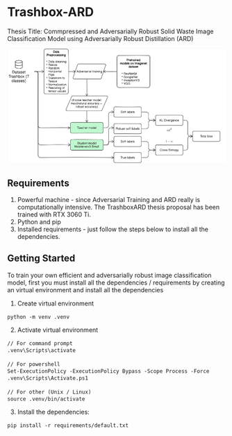 # Trashbox-ARD
Thesis Title: Commpressed and Adversarially Robust Solid Waste Image Classification Model using Adversarially Robust Distillation (ARD)

![conceptual_framework](docs\conceptual_framework.png)

## Requirements
1. Powerful machine - since Adversarial Training and ARD really is computationally intensive. The TrashboxARD thesis proposal has been trained with RTX 3060 Ti.
2. Python and pip
3. Installed requirements - just follow the steps below to install all the dependencies. 
## Getting Started
To train your own efficient and adversarially robust image classification model, first you must install all the dependencies / requirements by creating an virtual environment and install all the dependencies

1. Create virtual environment 
```
python -m venv .venv 
```
2. Activate virtual environment
```
// For command prompt
.venv\Scripts\activate

// For powershell
Set-ExecutionPolicy -ExecutionPolicy Bypass -Scope Process -Force
.venv\Scripts\Activate.ps1

// For other (Unix / Linux)
source .venv/bin/activate
```
3. Install the dependencies:
```
pip install -r requirements/default.txt
```